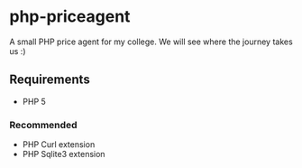 php-priceagent
==============

A small PHP price agent for my college. We will see where the journey takes us :)

## Requirements
* PHP 5

### Recommended
* PHP Curl extension
* PHP Sqlite3 extension
